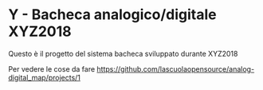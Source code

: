 # Y - Bacheca analogico/digitale XYZ2018

Questo è il progetto del sistema bacheca sviluppato durante XYZ2018

Per vedere le cose da fare 
https://github.com/lascuolaopensource/analog-digital_map/projects/1
